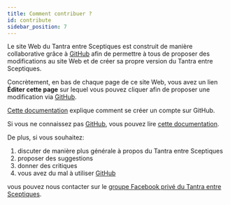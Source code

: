 ```yaml
---
title: Comment contribuer ?
id: contribute
sidebar_position: 7
---
```


Le site Web du Tantra entre Sceptiques est construit de manière collaborative grâce à [GitHub](https://github.com/) afin de permettre à tous de proposer des modifications au site Web et de créer sa propre version du Tantra entre Sceptiques.

Concrètement, en bas de chaque page de ce site Web, vous avez un lien **Éditer cette page** sur lequel vous pouvez cliquer afin de proposer une modification via [GitHub](https://github.com/).

[Cette documentation](https://fr.wikihow.com/cr%C3%A9er-un-compte-sur-GitHub) explique comment se créer un compte sur GitHub.

Si vous ne connaissez pas [GitHub](https://github.com/), vous pouvez lire [cette documentation](https://docs.microsoft.com/fr-fr/learn/modules/introduction-to-github/2-what-is-github).

De plus, si vous souhaitez:

1. discuter de manière plus générale à propos du Tantra entre Sceptiques
1. proposer des suggestions
1. donner des critiques
1. vous avez du mal à utiliser [GitHub](https://github.com/)

vous pouvez nous contacter sur le [groupe Facebook privé du Tantra entre Sceptiques](https://www.facebook.com/groups/tantraentresceptiques).
